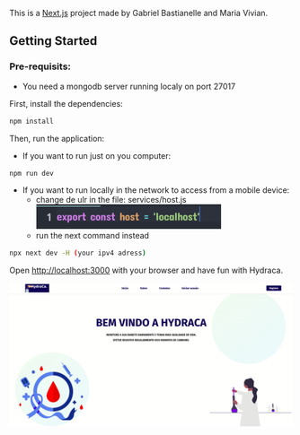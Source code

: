 This is a [Next.js](https://nextjs.org/) project made by Gabriel Bastianelle and Maria Vivian.

## Getting Started

### Pre-requisits:

-   You need a mongodb server running localy on port 27017

First, install the dependencies:

```bash
npm install
```

Then, run the application:

-   If you want to run just on you computer:

```bash
npm run dev
```

-   If you want to run locally in the network to access from a mobile device:
    -   change de ulr in the file: services/host.js
        ![](readme/Captura%20de%20tela%20de%202022-12-21%2013-20-47.png)
    -   run the next command instead

```bash
npx next dev -H (your ipv4 adress)
```

Open [http://localhost:3000](http://localhost:3000) with your browser and have fun with Hydraca.

![Hydraca.](/readme/hydraca.gif 'Hydraca')

